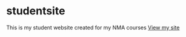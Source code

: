 # studentsite

This is my student website created for my NMA courses 
[View my site](https://mtanaka8.github.io/studentsite/)